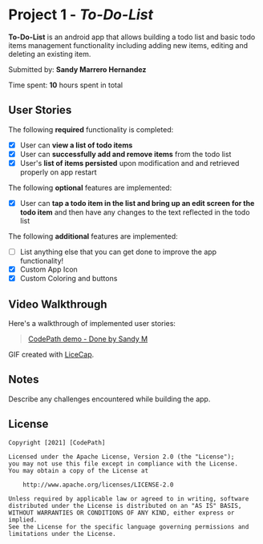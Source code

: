 # Project 1 - *To-Do-List*

**To-Do-List** is an android app that allows building a todo list and basic todo items management functionality including adding new items, editing and deleting an existing item.

Submitted by: **Sandy Marrero Hernandez**

Time spent: **10** hours spent in total

## User Stories

The following **required** functionality is completed:

* [x] User can **view a list of todo items**
* [x] User can **successfully add and remove items** from the todo list
* [x] User's **list of items persisted** upon modification and and retrieved properly on app restart

The following **optional** features are implemented:

* [x] User can **tap a todo item in the list and bring up an edit screen for the todo item** and then have any changes to the text reflected in the todo list

The following **additional** features are implemented:

* [ ] List anything else that you can get done to improve the app functionality!
* [x] Custom App Icon
* [x] Custom Coloring and buttons

## Video Walkthrough

Here's a walkthrough of implemented user stories:

<blockquote class="imgur-embed-pub" lang="en" data-id="a/CbtwDA6"  ><a href="//imgur.com/a/CbtwDA6">CodePath demo - Done by Sandy M</a></blockquote>

GIF created with [LiceCap](http://www.cockos.com/licecap/).

## Notes

Describe any challenges encountered while building the app.

## License

    Copyright [2021] [CodePath]

    Licensed under the Apache License, Version 2.0 (the "License");
    you may not use this file except in compliance with the License.
    You may obtain a copy of the License at

        http://www.apache.org/licenses/LICENSE-2.0

    Unless required by applicable law or agreed to in writing, software
    distributed under the License is distributed on an "AS IS" BASIS,
    WITHOUT WARRANTIES OR CONDITIONS OF ANY KIND, either express or implied.
    See the License for the specific language governing permissions and
    limitations under the License.
